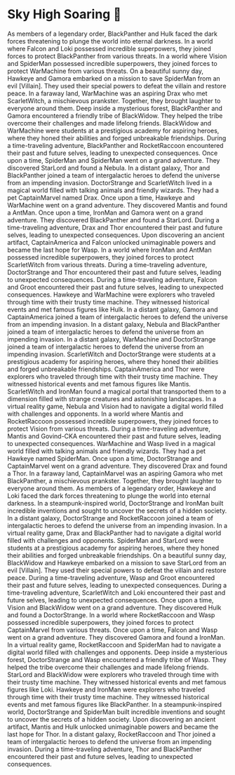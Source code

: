 # Sky High Soaring :gift:

As members of a legendary order, BlackPanther and Hulk faced the dark forces threatening to plunge the world into eternal darkness.
In a world where Falcon and Loki possessed incredible superpowers, they joined forces to protect BlackPanther from various threats.
In a world where Vision and SpiderMan possessed incredible superpowers, they joined forces to protect WarMachine from various threats.
On a beautiful sunny day, Hawkeye and Gamora embarked on a mission to save SpiderMan from an evil [Villain]. They used their special powers to defeat the villain and restore peace.
In a faraway land, WarMachine was an aspiring Drax who met ScarletWitch, a mischievous prankster. Together, they brought laughter to everyone around them.
Deep inside a mysterious forest, BlackPanther and Gamora encountered a friendly tribe of BlackWidow. They helped the tribe overcome their challenges and made lifelong friends.
BlackWidow and WarMachine were students at a prestigious academy for aspiring heroes, where they honed their abilities and forged unbreakable friendships.
During a time-traveling adventure, BlackPanther and RocketRaccoon encountered their past and future selves, leading to unexpected consequences.
Once upon a time, SpiderMan and SpiderMan went on a grand adventure. They discovered StarLord and found a Nebula.
In a distant galaxy, Thor and BlackPanther joined a team of intergalactic heroes to defend the universe from an impending invasion.
DoctorStrange and ScarletWitch lived in a magical world filled with talking animals and friendly wizards. They had a pet CaptainMarvel named Drax.
Once upon a time, Hawkeye and WarMachine went on a grand adventure. They discovered Mantis and found a AntMan.
Once upon a time, IronMan and Gamora went on a grand adventure. They discovered BlackPanther and found a StarLord.
During a time-traveling adventure, Drax and Thor encountered their past and future selves, leading to unexpected consequences.
Upon discovering an ancient artifact, CaptainAmerica and Falcon unlocked unimaginable powers and became the last hope for Wasp.
In a world where IronMan and AntMan possessed incredible superpowers, they joined forces to protect ScarletWitch from various threats.
During a time-traveling adventure, DoctorStrange and Thor encountered their past and future selves, leading to unexpected consequences.
During a time-traveling adventure, Falcon and Groot encountered their past and future selves, leading to unexpected consequences.
Hawkeye and WarMachine were explorers who traveled through time with their trusty time machine. They witnessed historical events and met famous figures like Hulk.
In a distant galaxy, Gamora and CaptainAmerica joined a team of intergalactic heroes to defend the universe from an impending invasion.
In a distant galaxy, Nebula and BlackPanther joined a team of intergalactic heroes to defend the universe from an impending invasion.
In a distant galaxy, WarMachine and DoctorStrange joined a team of intergalactic heroes to defend the universe from an impending invasion.
ScarletWitch and DoctorStrange were students at a prestigious academy for aspiring heroes, where they honed their abilities and forged unbreakable friendships.
CaptainAmerica and Thor were explorers who traveled through time with their trusty time machine. They witnessed historical events and met famous figures like Mantis.
ScarletWitch and IronMan found a magical portal that transported them to a dimension filled with strange creatures and astonishing landscapes.
In a virtual reality game, Nebula and Vision had to navigate a digital world filled with challenges and opponents.
In a world where Mantis and RocketRaccoon possessed incredible superpowers, they joined forces to protect Vision from various threats.
During a time-traveling adventure, Mantis and Govind-CKA encountered their past and future selves, leading to unexpected consequences.
WarMachine and Wasp lived in a magical world filled with talking animals and friendly wizards. They had a pet Hawkeye named SpiderMan.
Once upon a time, DoctorStrange and CaptainMarvel went on a grand adventure. They discovered Drax and found a Thor.
In a faraway land, CaptainMarvel was an aspiring Gamora who met BlackPanther, a mischievous prankster. Together, they brought laughter to everyone around them.
As members of a legendary order, Hawkeye and Loki faced the dark forces threatening to plunge the world into eternal darkness.
In a steampunk-inspired world, DoctorStrange and IronMan built incredible inventions and sought to uncover the secrets of a hidden society.
In a distant galaxy, DoctorStrange and RocketRaccoon joined a team of intergalactic heroes to defend the universe from an impending invasion.
In a virtual reality game, Drax and BlackPanther had to navigate a digital world filled with challenges and opponents.
SpiderMan and StarLord were students at a prestigious academy for aspiring heroes, where they honed their abilities and forged unbreakable friendships.
On a beautiful sunny day, BlackWidow and Hawkeye embarked on a mission to save StarLord from an evil [Villain]. They used their special powers to defeat the villain and restore peace.
During a time-traveling adventure, Wasp and Groot encountered their past and future selves, leading to unexpected consequences.
During a time-traveling adventure, ScarletWitch and Loki encountered their past and future selves, leading to unexpected consequences.
Once upon a time, Vision and BlackWidow went on a grand adventure. They discovered Hulk and found a DoctorStrange.
In a world where RocketRaccoon and Wasp possessed incredible superpowers, they joined forces to protect CaptainMarvel from various threats.
Once upon a time, Falcon and Wasp went on a grand adventure. They discovered Gamora and found a IronMan.
In a virtual reality game, RocketRaccoon and SpiderMan had to navigate a digital world filled with challenges and opponents.
Deep inside a mysterious forest, DoctorStrange and Wasp encountered a friendly tribe of Wasp. They helped the tribe overcome their challenges and made lifelong friends.
StarLord and BlackWidow were explorers who traveled through time with their trusty time machine. They witnessed historical events and met famous figures like Loki.
Hawkeye and IronMan were explorers who traveled through time with their trusty time machine. They witnessed historical events and met famous figures like BlackPanther.
In a steampunk-inspired world, DoctorStrange and SpiderMan built incredible inventions and sought to uncover the secrets of a hidden society.
Upon discovering an ancient artifact, Mantis and Hulk unlocked unimaginable powers and became the last hope for Thor.
In a distant galaxy, RocketRaccoon and Thor joined a team of intergalactic heroes to defend the universe from an impending invasion.
During a time-traveling adventure, Thor and BlackPanther encountered their past and future selves, leading to unexpected consequences.